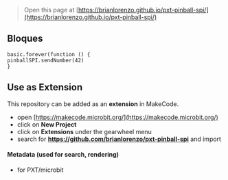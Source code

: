 
> Open this page at [https://brianlorenzo.github.io/pxt-pinball-spi/](https://brianlorenzo.github.io/pxt-pinball-spi/)

## Bloques

```blocks
basic.forever(function () {	
pinballSPI.sendNumber(42)
}
```



## Use as Extension

This repository can be added as an **extension** in MakeCode.

* open [https://makecode.microbit.org/](https://makecode.microbit.org/)
* click on **New Project**
* click on **Extensions** under the gearwheel menu
* search for **https://github.com/brianlorenzo/pxt-pinball-spi** and import

#### Metadata (used for search, rendering)

* for PXT/microbit
<script src="https://makecode.com/gh-pages-embed.js"></script><script>makeCodeRender("{{ site.makecode.home_url }}", "{{ site.github.owner_name }}/{{ site.github.repository_name }}");</script>
